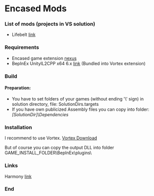 # Encased Mods

### List of mods (projects in VS solution)

- Lifebelt [link](https://www.nexusmods.com/encased/mods/7 "link")

### Requirements
- Encased game extension [nexus](https://www.nexusmods.com/site/mods/454 "nexus")
- BepInEx UnityIL2CPP x64 6.x [link](https://github.com/BepInEx/BepInEx/releases "BepInEx")
  (Bundled into Vortex extension)

### Build

#### Preparation:
- You have to set folders of your games (without ending '\\' sign) in solution directory, file: SolutionDirs.targets
- If you have own publicized Assembly files you can copy into folder: 
*[SolutionDir]\Dependencies*

### Installation
I recommend to use Vortex.
[Vortex Download](https://www.nexusmods.com/about/vortex/ "Vortex Download")

But of course you can copy the output DLL into folder GAME_INSTALL_FOLDER\BepInEx\plugins\

### Links
Harmony [link](https://harmony.pardeike.net/ "link")

### End
